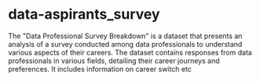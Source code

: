 # data-aspirants_survey
The "Data Professional Survey Breakdown" is a dataset that presents an analysis of a survey conducted among data professionals to understand various aspects of their careers. The dataset contains responses from data professionals in various fields, detailing their career journeys and preferences. It includes information on career switch etc
